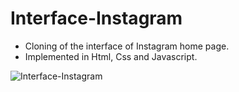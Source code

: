 # Interface-Instagram

* Cloning of the interface of Instagram home page. 
* Implemented in Html, Css and Javascript. 

![Interface-Instagram](https://user-images.githubusercontent.com/69171014/114116549-46db1000-98bb-11eb-9897-1b269a3f091f.jpg)

